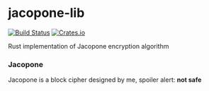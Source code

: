 # jacopone-lib
[![Build Status](https://travis-ci.org/Zeegomo/jacopone-lib.svg?branch=master)](https://travis-ci.org/Zeegomo/jacopone-lib)
[![Crates.io](https://img.shields.io/crates/v/jacopone.svg)](https://crates.io/crates/jacopone)

Rust implementation of Jacopone encryption algorithm

### Jacopone
Jacopone is a block cipher designed by me, spoiler alert: **not safe**


